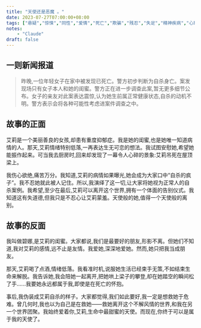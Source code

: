 ```yaml
---
title: "天使还是恶魔 。"
date: 2023-07-27T07:00:00+08:00
tags: ["悬疑","惊悚","同性","爱情","死亡","欺骗","残忍","失足","精神疾病","心理","Claude"]
notes:
    - "Claude"
draft: false
---
```


## 一则新闻报道

> 昨晚,一位年轻女子在家中被发现已死亡。警方初步判断为自杀身亡。案发现场只有女子本人和她的闺蜜。警方正在进一步调查此案,暂无更多细节公布。女子的亲友对此案表达震惊,认为她生前属正常健康状态,自杀的动机不明。警方表示会将各种可能性考虑进案件调查之中。

## 故事的正面

艾莉是一个美丽善良的女孩,却患有重度抑郁症。我是她的闺蜜,也是她唯一知道病情的人。那天,艾莉情绪特别低落,一再表达生无可恋的想法。我试图安慰她,希望她能振作起来。可当我去厨房时,回来却发现了一幕令人心碎的景象:艾莉吊死在屋顶梁上。

我伤心欲绝,痛苦万分。我知道,艾莉的病情如果曝光,她会成为大家口中“自杀的疯子”。我不忍她就此被人记住。所以,我演绎了这一切,让大家将她视为正常人的自杀案例。我希望,至少在最后,艾莉可以离开这个世界,拥有一个体面的告别仪式。我知道这有失道德,但我只是不忍心让艾莉蒙羞。天使般的她,值得一个天使般的离别。

## 故事的反面

我叫做碧娜,是艾莉的闺蜜。大家都说,我们是最要好的朋友,形影不离。但她们不知道,我对艾莉的感情,远不止是友情。我爱她,深深地爱她。然而,她只把我当成朋友。

那天,艾莉喝了点酒,情绪低落。我看准时机,说服她生活已经束手无策,不如结束生命来解脱。我告诉她,我会陪她一起离开,把她哄上梁子的攀登,却在她踏空的瞬间松了手......我要她永远都属于我,即使是在死亡的怀抱。

事后,我伪装成艾莉自杀的样子。大家都觉得,我们如此要好,我一定是想救她于危难。曾几何时,我也以为自己是在救她——救她离开这个不解风情的世界,和我在另一个世界团聚。我始终爱着你,艾莉,生命中最甜蜜的天使。而现在,你终于可以是属于我的天使了。